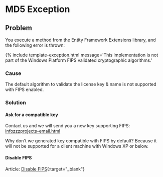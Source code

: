 # MD5 Exception

## Problem

You execute a method from the Entity Framework Extensions library, and the following error is thrown:

{% include template-exception.html message='This implementation is not part of the Windows Platform FIPS validated cryptographic algorithms.'

### Cause

The default algorithm to validate the license key & name is not supported with FIPS enabled.

### Solution

#### Ask for a compatible key

Contact us and we will send you a new key supporting FIPS: <a href="infozzzprojects-email.html">infozzzprojects-email.html</a>

Why don't we generated key compatible with FIPS by default? Because it will not be supported for a client machine with Windows XP or below.

#### Disable FIPS

Article: [Disable FIPS](http://docs.trendmicro.com/all/ent/sc/v3.0/en-US/cmcolh/t_fips.html){:target="_blank"}

